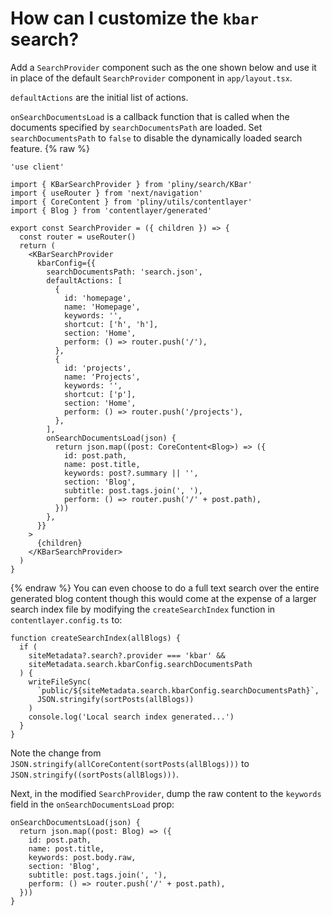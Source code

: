 # How can I customize the `kbar` search?

Add a `SearchProvider` component such as the one shown below and use it in place of the default `SearchProvider` component in `app/layout.tsx`.

`defaultActions` are the initial list of actions.

`onSearchDocumentsLoad` is a callback function that is called when the documents specified by `searchDocumentsPath` are loaded. Set `searchDocumentsPath` to `false` to disable the dynamically loaded search feature.
{% raw %}

```tsx
'use client'

import { KBarSearchProvider } from 'pliny/search/KBar'
import { useRouter } from 'next/navigation'
import { CoreContent } from 'pliny/utils/contentlayer'
import { Blog } from 'contentlayer/generated'

export const SearchProvider = ({ children }) => {
  const router = useRouter()
  return (
    <KBarSearchProvider
      kbarConfig={{
        searchDocumentsPath: 'search.json',
        defaultActions: [
          {
            id: 'homepage',
            name: 'Homepage',
            keywords: '',
            shortcut: ['h', 'h'],
            section: 'Home',
            perform: () => router.push('/'),
          },
          {
            id: 'projects',
            name: 'Projects',
            keywords: '',
            shortcut: ['p'],
            section: 'Home',
            perform: () => router.push('/projects'),
          },
        ],
        onSearchDocumentsLoad(json) {
          return json.map((post: CoreContent<Blog>) => ({
            id: post.path,
            name: post.title,
            keywords: post?.summary || '',
            section: 'Blog',
            subtitle: post.tags.join(', '),
            perform: () => router.push('/' + post.path),
          }))
        },
      }}
    >
      {children}
    </KBarSearchProvider>
  )
}
```

{% endraw %}
You can even choose to do a full text search over the entire generated blog content though this would come at the expense of a larger search index file by modifying the `createSearchIndex` function in `contentlayer.config.ts` to:

```tsx
function createSearchIndex(allBlogs) {
  if (
    siteMetadata?.search?.provider === 'kbar' &&
    siteMetadata.search.kbarConfig.searchDocumentsPath
  ) {
    writeFileSync(
      `public/${siteMetadata.search.kbarConfig.searchDocumentsPath}`,
      JSON.stringify(sortPosts(allBlogs))
    )
    console.log('Local search index generated...')
  }
}
```

Note the change from `JSON.stringify(allCoreContent(sortPosts(allBlogs)))` to `JSON.stringify((sortPosts(allBlogs)))`.

Next, in the modified `SearchProvider`, dump the raw content to the `keywords` field in the `onSearchDocumentsLoad` prop:

```tsx
onSearchDocumentsLoad(json) {
  return json.map((post: Blog) => ({
    id: post.path,
    name: post.title,
    keywords: post.body.raw,
    section: 'Blog',
    subtitle: post.tags.join(', '),
    perform: () => router.push('/' + post.path),
  }))
}
```
